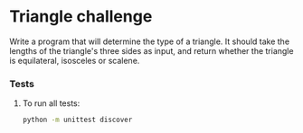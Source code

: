 # Triangle challenge

Write a program that will determine the type of a triangle. It should take the
lengths of the triangle's three sides as input, and return whether the triangle
is equilateral, isosceles or scalene.

### Tests

1. To run all tests:
    ```sh
    python -m unittest discover
    ```
